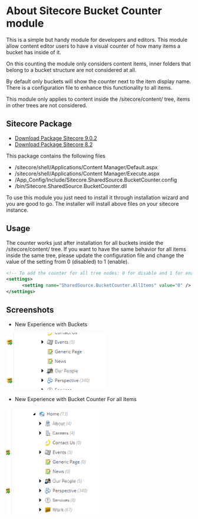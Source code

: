 # About Sitecore Bucket Counter module
This is a simple but handy module for developers and editors. This module allow content editor users to have a visual counter of how many items a bucket has inside of it.

On this counting the module only considers content items, inner folders that belong to a bucket structure are not considered at all.

By default only buckets will show the counter next to the item display name. There is a configuration file to enhance this functionality to all items.

This module only applies to content inside the /sitecore/content/ tree, items in other trees are not considered.

## Sitecore Package
- [Download Package Sitecore 9.0.2](https://github.com/caraujo84/Sitecore.SharedSource.BucketCounter/blob/master/package/Bucket%20Counter%20Module%20Sitecore%209.0.2.zip)
- [Download Package Sitecore 8.2](https://github.com/caraujo84/Sitecore.SharedSource.BucketCounter/raw/master/package/Bucket%20Counter%20Module%20Sitecore%208.2.zip)

This package contains the following files
 - /sitecore/shell/Applications/Content Manager/Default.aspx
 - /sitecore/shell/Applications/Content Manager/Execute.aspx
 - /App_Config/Include/Sitecore.SharedSource.BucketCounter.config
 - /bin/Sitecore.SharedSource.BucketCounter.dll
 
 To use this module you just need to install it through installation wizard and you are good to go. The installer will install above files on your sitecore instance.

## Usage

The counter works just after installation for all buckets inside the /sitecore/content/ tree. If you want to have the same behavior for all items inside the same tree, please update the configuration file and change the value of the setting from 0 (disabled) to 1 (enable).

```xml
<!-- To add the counter for all tree nodes: 0 for disable and 1 for enable -->
<settings>
      <setting name="SharedSource.BucketCounter.AllItems" value="0" />
</settings>
```
 
## Screenshots
- New Experience with Buckets

![New Experience with Buckets](screenshots/bucketCounter.png?raw=true "Bucket Counter")

- New Experience with Bucket Counter For all Items

![New Experience with Bucket Counter For all Items](screenshots/bucketCounterForAll.png?raw=true "Bucket Counter For All")
